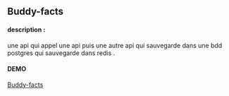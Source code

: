 ## Buddy-facts

#### description :

une api qui appel une api puis une autre api qui sauvegarde dans une bdd postgres qui sauvegarde dans redis .

#### DEMO

[Buddy-facts](https://buddy-facts.herokuapp.com/)